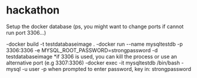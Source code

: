# hackathon
Setup the docker database (ps, you might want to change ports if cannot run port 3306...)

-docker build -t testdatabaseimage .
-docker run --name mysqltestdb -p 3306:3306 -e MYSQL_ROOT_PASSWORD=strongpassword -d testdatabaseimage
*if 3306 is used, you can kill the process or use an alternative port (e.g 3307:3306)
-docker exec -it mysqltestdb /bin/bash
-mysql -u user -p
when prompted to enter password, key in: strongpassword